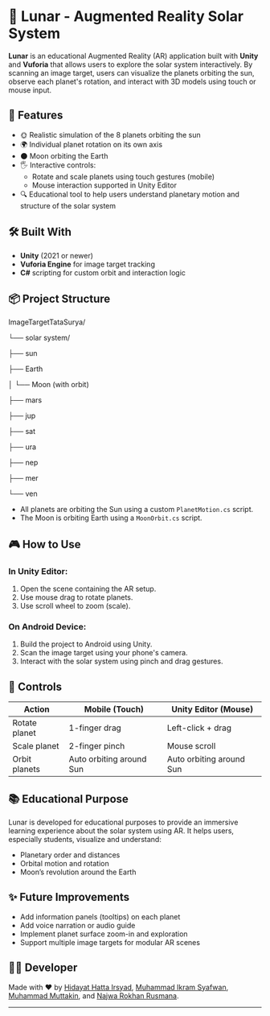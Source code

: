 # 🌌 Lunar - Augmented Reality Solar System

**Lunar** is an educational Augmented Reality (AR) application built with **Unity** and **Vuforia** that allows users to explore the solar system interactively. By scanning an image target, users can visualize the planets orbiting the sun, observe each planet's rotation, and interact with 3D models using touch or mouse input.

## 🚀 Features

- 🌞 Realistic simulation of the 8 planets orbiting the sun
- 🌍 Individual planet rotation on its own axis
- 🌑 Moon orbiting the Earth
- 🖐️ Interactive controls:
  - Rotate and scale planets using touch gestures (mobile)
  - Mouse interaction supported in Unity Editor
- 🔍 Educational tool to help users understand planetary motion and structure of the solar system

## 🛠️ Built With

- **Unity** (2021 or newer)
- **Vuforia Engine** for image target tracking
- **C#** scripting for custom orbit and interaction logic

## 📦 Project Structure

ImageTargetTataSurya/

└── solar system/

├── sun

├── Earth

│ └── Moon (with orbit)

├── mars

├── jup

├── sat

├── ura

├── nep

├── mer

└── ven

- All planets are orbiting the Sun using a custom `PlanetMotion.cs` script.
- The Moon is orbiting Earth using a `MoonOrbit.cs` script.

## 🎮 How to Use

### In Unity Editor:

1. Open the scene containing the AR setup.
2. Use mouse drag to rotate planets.
3. Use scroll wheel to zoom (scale).

### On Android Device:

1. Build the project to Android using Unity.
2. Scan the image target using your phone's camera.
3. Interact with the solar system using pinch and drag gestures.

## 📱 Controls

| Action        | Mobile (Touch)           | Unity Editor (Mouse)     |
| ------------- | ------------------------ | ------------------------ |
| Rotate planet | 1-finger drag            | Left-click + drag        |
| Scale planet  | 2-finger pinch           | Mouse scroll             |
| Orbit planets | Auto orbiting around Sun | Auto orbiting around Sun |

## 📚 Educational Purpose

Lunar is developed for educational purposes to provide an immersive learning experience about the solar system using AR. It helps users, especially students, visualize and understand:

- Planetary order and distances
- Orbital motion and rotation
- Moon’s revolution around the Earth

## ✨ Future Improvements

- Add information panels (tooltips) on each planet
- Add voice narration or audio guide
- Implement planet surface zoom-in and exploration
- Support multiple image targets for modular AR scenes

## 👨‍💻 Developer

Made with ❤️ by [Hidayat Hatta Irsyad](https://www.linkedin.com/in/hidayat-hatta-irsyad-36809a279/), [Muhammad Ikram Syafwan](https://www.linkedin.com/in/muhammad-ikram-syafwan-27610524a/), [Muhammad Muttakin](https://www.linkedin.com/in/muhammad-muttakin-908ab0269/), and [Najwa Rokhan Rusmana](https://www.linkedin.com/in/najwa-rokhan-rusmana-615790191/).

---
